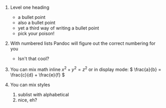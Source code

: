 1.  Level one heading
    -   a bullet point
    -   also a bullet point
    -   yet a third way of writing a bullet point
    -   pick your poison!

2.  With numbered lists Pandoc will figure out the correct numbering for
    you
    -   Isn't that cool?

3.  You can mix math inline
    *x*<sup>2</sup> + *y*<sup>2</sup> = *z*<sup>2</sup> or in display
    mode:
    \$
        \\frac{a}{b} = \\frac{c}{d} + \\frac{e}{f}
        \$

4.  You can mix styles
    1.  sublist with alphabetical
    2.  nice, eh?
